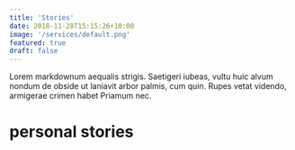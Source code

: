 ```yaml
---
title: 'Stories'
date: 2018-11-28T15:15:26+10:00
image: '/services/default.png'
featured: true
draft: false
---
```

Lorem markdownum aequalis strigis. Saetigeri iubeas, vultu huic alvum nondum
de obside ut laniavit arbor palmis, cum quin. Rupes vetat videndo, armigerae
crimen habet Priamum nec.

# personal stories
